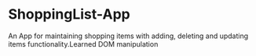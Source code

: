 # ShoppingList-App
An App for maintaining shopping items with adding, deleting and updating items functionality.Learned DOM manipulation
